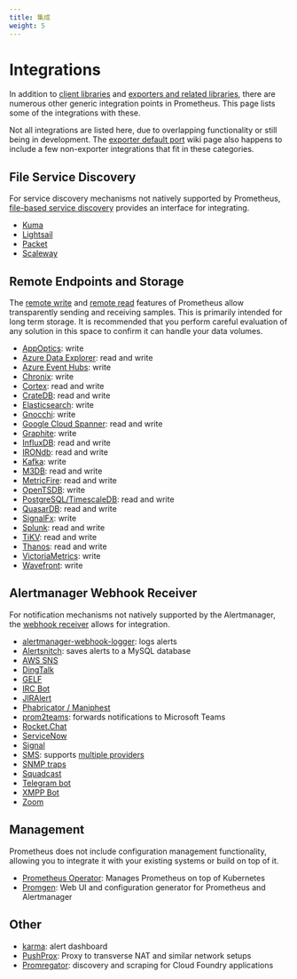 ```yaml
---
title: 集成
weight: 5
---
```


# Integrations

In addition to [client libraries](/docs/instrumenting/clientlibs/) and
[exporters and related libraries](/docs/instrumenting/exporters/), there are
numerous other generic integration points in Prometheus. This page lists some
of the integrations with these.

Not all integrations are listed here, due to overlapping functionality or still
being in development. The [exporter default
port](https://github.com/prometheus/prometheus/wiki/Default-port-allocations)
wiki page also happens to include a few non-exporter integrations that fit in
these categories.

## File Service Discovery

For service discovery mechanisms not natively supported by Prometheus,
[file-based service discovery](/docs/operating/configuration/#%3Cfile_sd_config%3E) provides an interface for integrating.

- [Kuma](https://github.com/Kong/kuma/tree/master/app/kuma-prometheus-sd)
- [Lightsail](https://github.com/n888/prometheus-lightsail-sd)
- [Packet](https://github.com/packethost/prometheus-packet-sd)
- [Scaleway](https://github.com/scaleway/prometheus-scw-sd)

## Remote Endpoints and Storage

The [remote write](/docs/operating/configuration/#remote_write) and [remote read](/docs/operating/configuration/#remote_read)
features of Prometheus allow transparently sending and receiving samples. This
is primarily intended for long term storage. It is recommended that you perform
careful evaluation of any solution in this space to confirm it can handle your
data volumes.

- [AppOptics](https://github.com/solarwinds/prometheus2appoptics): write
- [Azure Data Explorer](https://github.com/cosh/PrometheusToAdx): read and write
- [Azure Event Hubs](https://github.com/bryanklewis/prometheus-eventhubs-adapter): write
- [Chronix](https://github.com/ChronixDB/chronix.ingester): write
- [Cortex](https://github.com/cortexproject/cortex): read and write
- [CrateDB](https://github.com/crate/crate_adapter): read and write
- [Elasticsearch](https://www.elastic.co/guide/en/beats/metricbeat/master/metricbeat-metricset-prometheus-remote_write.html): write
- [Gnocchi](https://gnocchi.xyz/prometheus.html): write
- [Google Cloud Spanner](https://github.com/google/truestreet): read and write
- [Graphite](https://github.com/prometheus/prometheus/tree/master/documentation/examples/remote_storage/remote_storage_adapter): write
- [InfluxDB](https://docs.influxdata.com/influxdb/latest/supported_protocols/prometheus): read and write
- [IRONdb](https://github.com/circonus-labs/irondb-prometheus-adapter): read and write
- [Kafka](https://github.com/Telefonica/prometheus-kafka-adapter): write
- [M3DB](https://m3db.github.io/m3/integrations/prometheus): read and write
- [MetricFire](https://www.hostedgraphite.com/docs/prometheus/prometheus.html): read and write
- [OpenTSDB](https://github.com/prometheus/prometheus/tree/master/documentation/examples/remote_storage/remote_storage_adapter): write
- [PostgreSQL/TimescaleDB](https://github.com/timescale/prometheus-postgresql-adapter): read and write
- [QuasarDB](https://doc.quasardb.net/master/user-guide/integration/prometheus.html): read and write
- [SignalFx](https://github.com/signalfx/metricproxy#prometheus): write
- [Splunk](https://github.com/kebe7jun/ropee): read and write
- [TiKV](https://github.com/bragfoo/TiPrometheus): read and write
- [Thanos](https://github.com/thanos-io/thanos): read and write
- [VictoriaMetrics](https://github.com/VictoriaMetrics/VictoriaMetrics): write
- [Wavefront](https://github.com/wavefrontHQ/prometheus-storage-adapter): write

## Alertmanager Webhook Receiver

For notification mechanisms not natively supported by the Alertmanager, the
[webhook receiver](/docs/alerting/configuration/#webhook_config) allows for integration.

- [alertmanager-webhook-logger](https://github.com/tomtom-international/alertmanager-webhook-logger): logs alerts
- [Alertsnitch](https://gitlab.com/yakshaving.art/alertsnitch): saves alerts to a MySQL database
- [AWS SNS](https://github.com/DataReply/alertmanager-sns-forwarder)
- [DingTalk](https://github.com/timonwong/prometheus-webhook-dingtalk)
- [GELF](https://github.com/b-com-software-basis/alertmanager2gelf)
- [IRC Bot](https://github.com/multimfi/bot)
- [JIRAlert](https://github.com/free/jiralert)
- [Phabricator / Maniphest](https://github.com/knyar/phalerts)
- [prom2teams](https://github.com/idealista/prom2teams): forwards notifications to Microsoft Teams
- [Rocket.Chat](https://rocket.chat/docs/administrator-guides/integrations/prometheus/)
- [ServiceNow](https://github.com/FXinnovation/alertmanager-webhook-servicenow)
- [Signal](https://github.com/dgl/alertmanager-webhook-signald)
- [SMS](https://github.com/messagebird/sachet): supports [multiple providers](https://github.com/messagebird/sachet/blob/master/examples/config.yaml)
- [SNMP traps](https://github.com/maxwo/snmp_notifier)
- [Squadcast](https://support.squadcast.com/docs/prometheus)
- [Telegram bot](https://github.com/inCaller/prometheus_bot)
- [XMPP Bot](https://github.com/jelmer/prometheus-xmpp-alerts)
- [Zoom](https://github.com/Code2Life/nodess-apps/tree/master/src/zoom-alert-2.0)

## Management

Prometheus does not include configuration management functionality, allowing
you to integrate it with your existing systems or build on top of it.

- [Prometheus Operator](https://github.com/coreos/prometheus-operator): Manages Prometheus on top of Kubernetes
- [Promgen](https://github.com/line/promgen): Web UI and configuration generator for Prometheus and Alertmanager

## Other

- [karma](https://github.com/prymitive/karma): alert dashboard
- [PushProx](https://github.com/RobustPerception/PushProx): Proxy to transverse NAT and similar network setups
- [Promregator](https://github.com/promregator/promregator): discovery and scraping for Cloud Foundry applications
